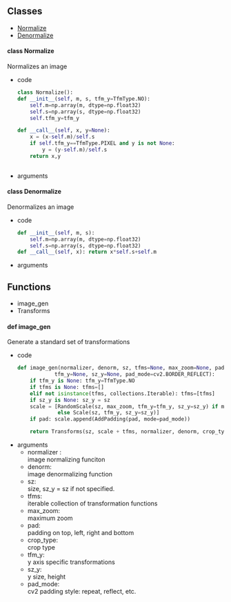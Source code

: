 ## Classes

* [Normalize](#normalize)
* [Denormalize](#denormalize)

#### <a name="normalize">class Normalize</a>
Normalizes an image
  * code
    ```python
    class Normalize():
    def __init__(self, m, s, tfm_y=TfmType.NO):
        self.m=np.array(m, dtype=np.float32)
        self.s=np.array(s, dtype=np.float32)
        self.tfm_y=tfm_y

    def __call__(self, x, y=None):
        x = (x-self.m)/self.s
        if self.tfm_y==TfmType.PIXEL and y is not None:
            y = (y-self.m)/self.s
        return x,y
        
    ```
  * arguments
  
#### <a name="denormalize">class Denormalize</a>

Denormalizes an image
  * code
    ```python
    def __init__(self, m, s):
        self.m=np.array(m, dtype=np.float32)
        self.s=np.array(s, dtype=np.float32)
    def __call__(self, x): return x*self.s+self.m
    ```
  * arguments


## Functions

* image_gen
* Transforms

#### <a name="#image_gen">def image_gen</a>

Generate a standard set of transformations

  * code
    ```python
    def image_gen(normalizer, denorm, sz, tfms=None, max_zoom=None, pad=0, crop_type=None,
                tfm_y=None, sz_y=None, pad_mode=cv2.BORDER_REFLECT):
        if tfm_y is None: tfm_y=TfmType.NO
        if tfms is None: tfms=[]
        elif not isinstance(tfms, collections.Iterable): tfms=[tfms]
        if sz_y is None: sz_y = sz
        scale = [RandomScale(sz, max_zoom, tfm_y=tfm_y, sz_y=sz_y) if max_zoom is not None
                 else Scale(sz, tfm_y, sz_y=sz_y)]
        if pad: scale.append(AddPadding(pad, mode=pad_mode))

        return Transforms(sz, scale + tfms, normalizer, denorm, crop_type, tfm_y=tfm_y, sz_y=sz_y)
     ```
  * arguments
    * normalizer :  
      image normalizing funciton
    * denorm:  
       image denormalizing function
    * sz:  
      size, sz_y = sz if not specified.  
    * tfms:  
      iterable collection of transformation functions
    * max_zoom:  
      maximum zoom
    * pad:  
      padding on top, left, right and bottom
    * crop_type:  
      crop type
    * tfm_y:  
      y axis specific transformations
    * sz_y:  
      y size, height
    * pad_mode:  
      cv2 padding style: repeat, reflect, etc. 

